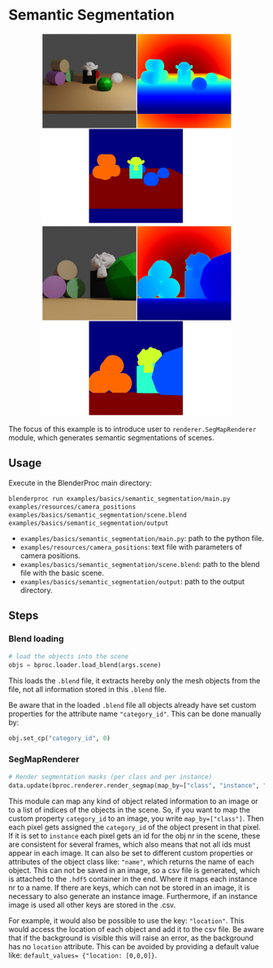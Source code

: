 # Semantic Segmentation 

<p align="center">
<img src="../../../images/semantic_segmentation_rendering_0.jpg" alt="Front readme image" width=375>
<img src="../../../images/semantic_segmentation_rendering_1.jpg" alt="Front readme image" width=375>
</p>

The focus of this example is to introduce user to `renderer.SegMapRenderer` module, which generates semantic segmentations of scenes.

## Usage

Execute in the BlenderProc main directory:

```
blenderproc run examples/basics/semantic_segmentation/main.py examples/resources/camera_positions examples/basics/semantic_segmentation/scene.blend examples/basics/semantic_segmentation/output
```

* `examples/basics/semantic_segmentation/main.py`: path to the python file.
* `examples/resources/camera_positions`: text file with parameters of camera positions.
* `examples/basics/semantic_segmentation/scene.blend`: path to the blend file with the basic scene.
* `examples/basics/semantic_segmentation/output`: path to the output directory.

## Steps

### Blend loading

```python
# load the objects into the scene
objs = bproc.loader.load_blend(args.scene)
```

This loads the `.blend` file, it extracts hereby only the mesh objects from the file, not all information stored in this `.blend` file.

Be aware that in the loaded `.blend` file all objects already have set custom properties for the attribute name `"category_id"`.
This can be done manually by:

```python
obj.set_cp("category_id", 0)
```
### SegMapRenderer

```python
# Render segmentation masks (per class and per instance)
data.update(bproc.renderer.render_segmap(map_by=["class", "instance", "name"]))
```

This module can map any kind of object related information to an image or to a list of indices of the objects in the scene.
So, if you want to map the custom property `category_id` to an image, you write `map_by=["class"]`.
Then each pixel gets assigned the `category_id` of the object present in that pixel.
If it is set to `instance` each pixel gets an id for the obj nr in the scene, these are consistent for several frames, which also means that not all ids must appear in each image.
It can also be set to different custom properties or attributes of the object class like: `"name"`, which returns the name of each object. 
This can not be saved in an image, so a csv file is generated, which is attached to the `.hdf5` container in the end.
Where it maps each instance nr to a name. 
If there are keys, which can not be stored in an image, it is necessary to also generate an instance image.
Furthermore, if an instance image is used all other keys are stored in the .csv.


For example, it would also be possible to use the key: `"location"`. This would access the location of each object and add it to the csv file.
Be aware that if the background is visible this will raise an error, as the background has no `location` attribute.
This can be avoided by providing a default value like: `default_values= {"location: [0,0,0]}`.
